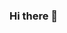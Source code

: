 ### Hi there 👋

<!--
**Hmm0/Hmm0** is a ✨ _special_ ✨ repository because its `README.md` (this file) appears on your GitHub profile.

![Hmm0 github stats]
(https://github-stats-alpha.vercel.app/api/?username=Hmm0&cc=FFFFFF&ic=DF7431&bc=FFFFFF&tc=000000)
